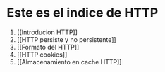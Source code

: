 # Este es el indice de HTTP 

1. [[Introducion HTTP]]
2. [[HTTP persiste y no persistente]]
3. [[Formato del HTTP]]
4. [[HTTP cookies]] 
5. [[Almacenamiento en cache HTTP]]